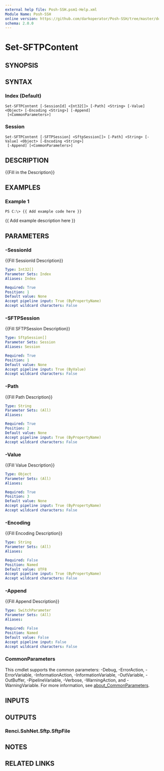 ```yaml
---
external help file: Posh-SSH.psm1-Help.xml
Module Name: Posh-SSH
online version: https://github.com/darkoperator/Posh-SSH/tree/master/docs
schema: 2.0.0
---
```


# Set-SFTPContent

## SYNOPSIS

## SYNTAX

### Index (Default)
```
Set-SFTPContent [-SessionId] <Int32[]> [-Path] <String> [-Value] <Object> [-Encoding <String>] [-Append]
 [<CommonParameters>]
```

### Session
```
Set-SFTPContent [-SFTPSession] <SftpSession[]> [-Path] <String> [-Value] <Object> [-Encoding <String>]
 [-Append] [<CommonParameters>]
```

## DESCRIPTION
{{Fill in the Description}}

## EXAMPLES

### Example 1
```
PS C:\> {{ Add example code here }}
```

{{ Add example description here }}

## PARAMETERS

### -SessionId
{{Fill SessionId Description}}

```yaml
Type: Int32[]
Parameter Sets: Index
Aliases: Index

Required: True
Position: 1
Default value: None
Accept pipeline input: True (ByPropertyName)
Accept wildcard characters: False
```

### -SFTPSession
{{Fill SFTPSession Description}}

```yaml
Type: SftpSession[]
Parameter Sets: Session
Aliases: Session

Required: True
Position: 1
Default value: None
Accept pipeline input: True (ByValue)
Accept wildcard characters: False
```

### -Path
{{Fill Path Description}}

```yaml
Type: String
Parameter Sets: (All)
Aliases:

Required: True
Position: 2
Default value: None
Accept pipeline input: True (ByPropertyName)
Accept wildcard characters: False
```

### -Value
{{Fill Value Description}}

```yaml
Type: Object
Parameter Sets: (All)
Aliases:

Required: True
Position: 3
Default value: None
Accept pipeline input: True (ByPropertyName)
Accept wildcard characters: False
```

### -Encoding
{{Fill Encoding Description}}

```yaml
Type: String
Parameter Sets: (All)
Aliases:

Required: False
Position: Named
Default value: UTF8
Accept pipeline input: True (ByPropertyName)
Accept wildcard characters: False
```

### -Append
{{Fill Append Description}}

```yaml
Type: SwitchParameter
Parameter Sets: (All)
Aliases:

Required: False
Position: Named
Default value: False
Accept pipeline input: False
Accept wildcard characters: False
```

### CommonParameters
This cmdlet supports the common parameters: -Debug, -ErrorAction, -ErrorVariable, -InformationAction, -InformationVariable, -OutVariable, -OutBuffer, -PipelineVariable, -Verbose, -WarningAction, and -WarningVariable. For more information, see [about_CommonParameters](http://go.microsoft.com/fwlink/?LinkID=113216).

## INPUTS

## OUTPUTS

### Renci.SshNet.Sftp.SftpFile
## NOTES

## RELATED LINKS
